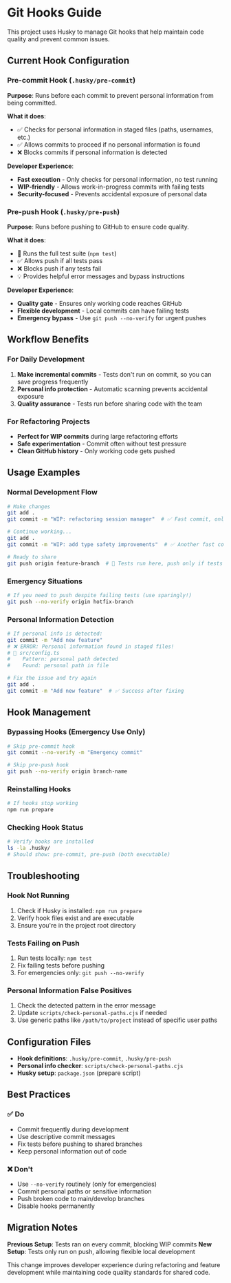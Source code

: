 # Git Hooks Guide

This project uses Husky to manage Git hooks that help maintain code quality and prevent common issues.

## Current Hook Configuration

### Pre-commit Hook (`.husky/pre-commit`)

**Purpose**: Runs before each commit to prevent personal information from being committed.

**What it does**:
- ✅ Checks for personal information in staged files (paths, usernames, etc.)
- ✅ Allows commits to proceed if no personal information is found
- ❌ Blocks commits if personal information is detected

**Developer Experience**:
- **Fast execution** - Only checks for personal information, no test running
- **WIP-friendly** - Allows work-in-progress commits with failing tests
- **Security-focused** - Prevents accidental exposure of personal data

### Pre-push Hook (`.husky/pre-push`)

**Purpose**: Runs before pushing to GitHub to ensure code quality.

**What it does**:
- 🧪 Runs the full test suite (`npm test`)
- ✅ Allows push if all tests pass
- ❌ Blocks push if any tests fail
- 💡 Provides helpful error messages and bypass instructions

**Developer Experience**:
- **Quality gate** - Ensures only working code reaches GitHub
- **Flexible development** - Local commits can have failing tests
- **Emergency bypass** - Use `git push --no-verify` for urgent pushes

## Workflow Benefits

### For Daily Development
1. **Make incremental commits** - Tests don't run on commit, so you can save progress frequently
2. **Personal info protection** - Automatic scanning prevents accidental exposure
3. **Quality assurance** - Tests run before sharing code with the team

### For Refactoring Projects
- **Perfect for WIP commits** during large refactoring efforts
- **Safe experimentation** - Commit often without test pressure
- **Clean GitHub history** - Only working code gets pushed

## Usage Examples

### Normal Development Flow
```bash
# Make changes
git add .
git commit -m "WIP: refactoring session manager"  # ✅ Fast commit, only personal info check

# Continue working...
git add .
git commit -m "WIP: add type safety improvements"  # ✅ Another fast commit

# Ready to share
git push origin feature-branch  # 🧪 Tests run here, push only if tests pass
```

### Emergency Situations
```bash
# If you need to push despite failing tests (use sparingly!)
git push --no-verify origin hotfix-branch
```

### Personal Information Detection
```bash
# If personal info is detected:
git commit -m "Add new feature"
# ❌ ERROR: Personal information found in staged files!
# 📄 src/config.ts
#    Pattern: personal path detected
#    Found: personal path in file

# Fix the issue and try again
git add .
git commit -m "Add new feature"  # ✅ Success after fixing
```

## Hook Management

### Bypassing Hooks (Emergency Use Only)
```bash
# Skip pre-commit hook
git commit --no-verify -m "Emergency commit"

# Skip pre-push hook  
git push --no-verify origin branch-name
```

### Reinstalling Hooks
```bash
# If hooks stop working
npm run prepare
```

### Checking Hook Status
```bash
# Verify hooks are installed
ls -la .husky/
# Should show: pre-commit, pre-push (both executable)
```

## Troubleshooting

### Hook Not Running
1. Check if Husky is installed: `npm run prepare`
2. Verify hook files exist and are executable
3. Ensure you're in the project root directory

### Tests Failing on Push
1. Run tests locally: `npm test`
2. Fix failing tests before pushing
3. For emergencies only: `git push --no-verify`

### Personal Information False Positives
1. Check the detected pattern in the error message
2. Update `scripts/check-personal-paths.cjs` if needed
3. Use generic paths like `/path/to/project` instead of specific user paths

## Configuration Files

- **Hook definitions**: `.husky/pre-commit`, `.husky/pre-push`
- **Personal info checker**: `scripts/check-personal-paths.cjs`
- **Husky setup**: `package.json` (prepare script)

## Best Practices

### ✅ Do
- Commit frequently during development
- Use descriptive commit messages
- Fix tests before pushing to shared branches
- Keep personal information out of code

### ❌ Don't
- Use `--no-verify` routinely (only for emergencies)
- Commit personal paths or sensitive information
- Push broken code to main/develop branches
- Disable hooks permanently

## Migration Notes

**Previous Setup**: Tests ran on every commit, blocking WIP commits
**New Setup**: Tests only run on push, allowing flexible local development

This change improves developer experience during refactoring and feature development while maintaining code quality standards for shared code.
